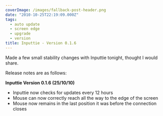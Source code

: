 ```yaml
---
coverImage: /images/fallback-post-header.png
date: "2010-10-25T22:19:09.000Z"
tags:
  - auto update
  - screen edge
  - upgrade
  - version
title: Inputtie - Version 0.1.6
---
```


Made a few small stability changes with Inputtie tonight, thought I would share.

<!-- more -->

Release notes are as follows:

**Inputtie Version 0.1.6 (25/10/10)**

- Inputtie now checks for updates every 12 hours
- Mouse can now correctly reach all the way to the edge of the screen
- Mouse now remains in the last position it was before the connection closes
